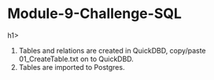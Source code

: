 <h1>Module-9-Challenge-SQL</h1>h1>
<ol>
  <li>
    Tables and relations are created in QuickDBD, copy/paste 01_CreateTable.txt on to QuickDBD.
  </li>
  <li>
    Tables are imported to Postgres.
  </li>  
</ol>
